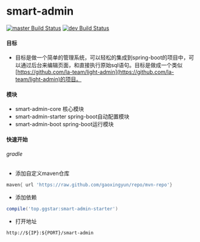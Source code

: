 # smart-admin

[![master Build Status](https://travis-ci.org/gaoxingyun/smart-admin.svg?branch=master)](https://travis-ci.org/gaoxingyun/smart-admin)
[![dev Build Status](https://travis-ci.org/gaoxingyun/smart-admin.svg?branch=dev)](https://travis-ci.org/gaoxingyun/smart-admin)

#### 目标

- 目标是做一个简单的管理系统，可以轻松的集成到spring-boot的项目中，可以通过后台来编辑页面，和直接执行原始sql语句。目标是做成一个类似[https://github.com/la-team/light-admin](https://github.com/la-team/light-admin)的项目。


#### 模块

- smart-admin-core 核心模块
- smart-admin-starter spring-boot自动配置模块
- smart-admin-boot spring-boot运行模块


#### 快速开始

###### gradle

- 添加自定义maven仓库
``` gradle
maven{ url 'https://raw.github.com/gaoxingyun/repo/mvn-repo'}
```
- 添加依赖
``` gradle
compile('top.ggstar:smart-admin-starter')
```
- 打开地址 
```
http://${IP}:${PORT}/smart-admin
```
